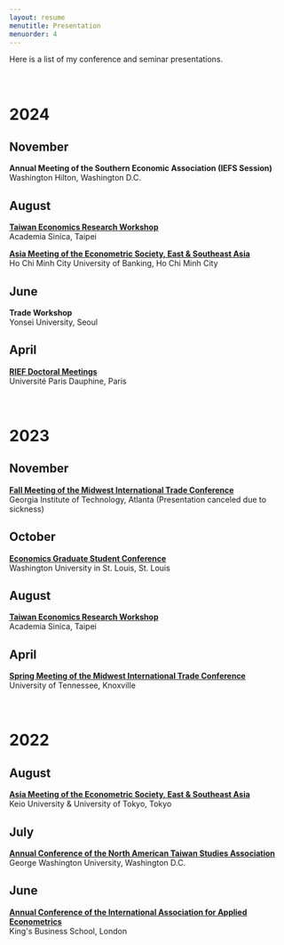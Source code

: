 ```yaml
---
layout: resume
menutitle: Presentation
menuorder: 4
---
```


Here is a list of my conference and seminar presentations. <br> <br> <br>

# 2024

## November
**Annual Meeting of the Southern Economic Association (IEFS Session)**\
Washington Hilton, Washington D.C.

## August
<a href="https://www.econ.sinica.edu.tw/summer2024" target="_blank">**Taiwan Economics Research Workshop**</a>\
Academia Sinica, Taipei

<a href="https://www.econometricsociety.org/regional-activities/schedule/2024/08/02/2024-AMES-in-ESE-Asia-Ho-Chi-Minh-City-Vietnam" target="_blank">**Asia Meeting of the Econometric Society, East & Southeast Asia**</a>\
Ho Chi Minh City University of Banking, Ho Chi Minh City

## June
**Trade Workshop**\
Yonsei University, Seoul

## April
<a href="https://sites.google.com/site/riefnetwork/home" target="_blank">**RIEF Doctoral Meetings**</a>\
Université Paris Dauphine, Paris <br> <br> <br>

# 2023

## November
<a href="https://econ.gatech.edu/midwest-economics-conference" target="_blank">**Fall Meeting of the Midwest International Trade Conference**</a>\
Georgia Institute of Technology, Atlanta  (Presentation canceled due to sickness)

## October
<a href="https://sites.wustl.edu/egsc/" target="_blank">**Economics Graduate Student Conference**</a>\
Washington University in St. Louis, St. Louis

## August
<a href="https://www.econ.sinica.edu.tw/summer2023" target="_blank">**Taiwan Economics Research Workshop**</a>\
Academia Sinica, Taipei

## April
<a href="https://haslam.utk.edu/midwest-economics-conference/" target="_blank">**Spring Meeting of the Midwest International Trade Conference**</a>\
University of Tennessee, Knoxville <br> <br> <br>

# 2022

## August
<a href="https://ies.keio.ac.jp/ames2022/" target="_blank">**Asia Meeting of the Econometric Society, East & Southeast Asia**</a>\
Keio University & University of Tokyo, Tokyo

## July
<a href="https://www.na-tsa.org/" target="_blank">**Annual Conference of the North American Taiwan Studies Association**</a>\
George Washington University, Washington D.C.

## June
<a href="https://iaae2022.org/" target="_blank">**Annual Conference of the International Association for Applied Econometrics**</a>\
King's Business School, London

